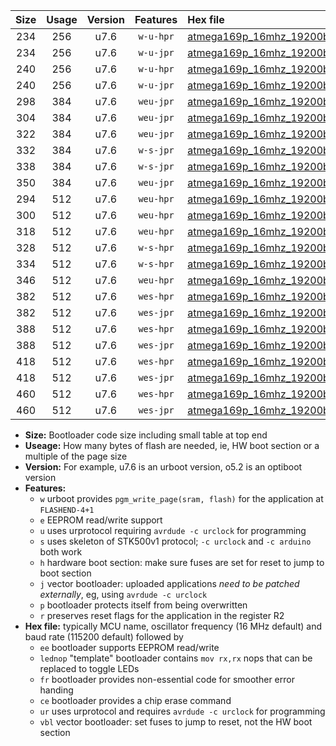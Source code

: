 |Size|Usage|Version|Features|Hex file|
|:-:|:-:|:-:|:-:|:--|
|234|256|u7.6|`w-u-hpr`|[atmega169p_16mhz_19200bps_ur.hex](https://raw.githubusercontent.com/stefanrueger/urboot/main//atmega169p_16mhz_19200bps_ur.hex)|
|234|256|u7.6|`w-u-jpr`|[atmega169p_16mhz_19200bps_ur_vbl.hex](https://raw.githubusercontent.com/stefanrueger/urboot/main//atmega169p_16mhz_19200bps_ur_vbl.hex)|
|240|256|u7.6|`w-u-hpr`|[atmega169p_16mhz_19200bps_lednop_ur.hex](https://raw.githubusercontent.com/stefanrueger/urboot/main//atmega169p_16mhz_19200bps_lednop_ur.hex)|
|240|256|u7.6|`w-u-jpr`|[atmega169p_16mhz_19200bps_lednop_ur_vbl.hex](https://raw.githubusercontent.com/stefanrueger/urboot/main//atmega169p_16mhz_19200bps_lednop_ur_vbl.hex)|
|298|384|u7.6|`weu-jpr`|[atmega169p_16mhz_19200bps_ee_ur_vbl.hex](https://raw.githubusercontent.com/stefanrueger/urboot/main//atmega169p_16mhz_19200bps_ee_ur_vbl.hex)|
|304|384|u7.6|`weu-jpr`|[atmega169p_16mhz_19200bps_ee_lednop_ur_vbl.hex](https://raw.githubusercontent.com/stefanrueger/urboot/main//atmega169p_16mhz_19200bps_ee_lednop_ur_vbl.hex)|
|322|384|u7.6|`weu-jpr`|[atmega169p_16mhz_19200bps_ee_lednop_fr_ur_vbl.hex](https://raw.githubusercontent.com/stefanrueger/urboot/main//atmega169p_16mhz_19200bps_ee_lednop_fr_ur_vbl.hex)|
|332|384|u7.6|`w-s-jpr`|[atmega169p_16mhz_19200bps_vbl.hex](https://raw.githubusercontent.com/stefanrueger/urboot/main//atmega169p_16mhz_19200bps_vbl.hex)|
|338|384|u7.6|`w-s-jpr`|[atmega169p_16mhz_19200bps_lednop_vbl.hex](https://raw.githubusercontent.com/stefanrueger/urboot/main//atmega169p_16mhz_19200bps_lednop_vbl.hex)|
|350|384|u7.6|`weu-jpr`|[atmega169p_16mhz_19200bps_ee_lednop_fr_ce_ur_vbl.hex](https://raw.githubusercontent.com/stefanrueger/urboot/main//atmega169p_16mhz_19200bps_ee_lednop_fr_ce_ur_vbl.hex)|
|294|512|u7.6|`weu-hpr`|[atmega169p_16mhz_19200bps_ee_ur.hex](https://raw.githubusercontent.com/stefanrueger/urboot/main//atmega169p_16mhz_19200bps_ee_ur.hex)|
|300|512|u7.6|`weu-hpr`|[atmega169p_16mhz_19200bps_ee_lednop_ur.hex](https://raw.githubusercontent.com/stefanrueger/urboot/main//atmega169p_16mhz_19200bps_ee_lednop_ur.hex)|
|318|512|u7.6|`weu-hpr`|[atmega169p_16mhz_19200bps_ee_lednop_fr_ur.hex](https://raw.githubusercontent.com/stefanrueger/urboot/main//atmega169p_16mhz_19200bps_ee_lednop_fr_ur.hex)|
|328|512|u7.6|`w-s-hpr`|[atmega169p_16mhz_19200bps.hex](https://raw.githubusercontent.com/stefanrueger/urboot/main//atmega169p_16mhz_19200bps.hex)|
|334|512|u7.6|`w-s-hpr`|[atmega169p_16mhz_19200bps_lednop.hex](https://raw.githubusercontent.com/stefanrueger/urboot/main//atmega169p_16mhz_19200bps_lednop.hex)|
|346|512|u7.6|`weu-hpr`|[atmega169p_16mhz_19200bps_ee_lednop_fr_ce_ur.hex](https://raw.githubusercontent.com/stefanrueger/urboot/main//atmega169p_16mhz_19200bps_ee_lednop_fr_ce_ur.hex)|
|382|512|u7.6|`wes-hpr`|[atmega169p_16mhz_19200bps_ee.hex](https://raw.githubusercontent.com/stefanrueger/urboot/main//atmega169p_16mhz_19200bps_ee.hex)|
|382|512|u7.6|`wes-jpr`|[atmega169p_16mhz_19200bps_ee_vbl.hex](https://raw.githubusercontent.com/stefanrueger/urboot/main//atmega169p_16mhz_19200bps_ee_vbl.hex)|
|388|512|u7.6|`wes-hpr`|[atmega169p_16mhz_19200bps_ee_lednop.hex](https://raw.githubusercontent.com/stefanrueger/urboot/main//atmega169p_16mhz_19200bps_ee_lednop.hex)|
|388|512|u7.6|`wes-jpr`|[atmega169p_16mhz_19200bps_ee_lednop_vbl.hex](https://raw.githubusercontent.com/stefanrueger/urboot/main//atmega169p_16mhz_19200bps_ee_lednop_vbl.hex)|
|418|512|u7.6|`wes-hpr`|[atmega169p_16mhz_19200bps_ee_lednop_fr.hex](https://raw.githubusercontent.com/stefanrueger/urboot/main//atmega169p_16mhz_19200bps_ee_lednop_fr.hex)|
|418|512|u7.6|`wes-jpr`|[atmega169p_16mhz_19200bps_ee_lednop_fr_vbl.hex](https://raw.githubusercontent.com/stefanrueger/urboot/main//atmega169p_16mhz_19200bps_ee_lednop_fr_vbl.hex)|
|460|512|u7.6|`wes-hpr`|[atmega169p_16mhz_19200bps_ee_lednop_fr_ce.hex](https://raw.githubusercontent.com/stefanrueger/urboot/main//atmega169p_16mhz_19200bps_ee_lednop_fr_ce.hex)|
|460|512|u7.6|`wes-jpr`|[atmega169p_16mhz_19200bps_ee_lednop_fr_ce_vbl.hex](https://raw.githubusercontent.com/stefanrueger/urboot/main//atmega169p_16mhz_19200bps_ee_lednop_fr_ce_vbl.hex)|

- **Size:** Bootloader code size including small table at top end
- **Useage:** How many bytes of flash are needed, ie, HW boot section or a multiple of the page size
- **Version:** For example, u7.6 is an urboot version, o5.2 is an optiboot version
- **Features:**
  + `w` urboot provides `pgm_write_page(sram, flash)` for the application at `FLASHEND-4+1`
  + `e` EEPROM read/write support
  + `u` uses urprotocol requiring `avrdude -c urclock` for programming
  + `s` uses skeleton of STK500v1 protocol; `-c urclock` and `-c arduino` both work
  + `h` hardware boot section: make sure fuses are set for reset to jump to boot section
  + `j` vector bootloader: uploaded applications *need to be patched externally*, eg, using `avrdude -c urclock`
  + `p` bootloader protects itself from being overwritten
  + `r` preserves reset flags for the application in the register R2
- **Hex file:** typically MCU name, oscillator frequency (16 MHz default) and baud rate (115200 default) followed by
  + `ee` bootloader supports EEPROM read/write
  + `lednop` "template" bootloader contains `mov rx,rx` nops that can be replaced to toggle LEDs
  + `fr` bootloader provides non-essential code for smoother error handing
  + `ce` bootloader provides a chip erase command
  + `ur` uses urprotocol and requires `avrdude -c urclock` for programming
  + `vbl` vector bootloader: set fuses to jump to reset, not the HW boot section
